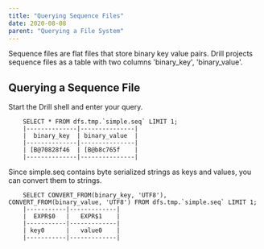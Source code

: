 ```yaml
---
title: "Querying Sequence Files"
date: 2020-08-08
parent: "Querying a File System"
---
```


Sequence files are flat files that store binary key value pairs.
Drill projects sequence files as a table with two columns 'binary_key', 'binary_value'.


## Querying a Sequence File

Start the Drill shell and enter your query.

        SELECT * FROM dfs.tmp.`simple.seq` LIMIT 1;
        |--------------|---------------|
        |  binary_key  | binary_value  |
        |--------------|---------------|
        | [B@70828f46  | [B@b8c765f    |
        |--------------|---------------|

Since simple.seq contains byte serialized strings as keys and values, you can convert them to strings.

        SELECT CONVERT_FROM(binary_key, 'UTF8'), CONVERT_FROM(binary_value, 'UTF8') FROM dfs.tmp.`simple.seq` LIMIT 1;
        |-----------|-------------|
        |  EXPR$0   |   EXPR$1    |
        |-----------|-------------|
        | key0      |   value0    |
        |-----------|-------------|
